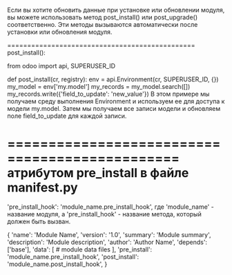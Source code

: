 Если вы хотите обновить данные при установке или обновлении модуля,
вы можете использовать метод post_install() или post_upgrade() соответственно.
 Эти методы вызываются автоматически после установки или обновления модуля.

===============================================
post_install():

from odoo import api, SUPERUSER_ID

def post_install(cr, registry):
    env = api.Environment(cr, SUPERUSER_ID, {})
    my_model = env['my.model']
    my_records = my_model.search([])
    my_records.write({'field_to_update': 'new_value'})
В этом примере мы получаем среду выполнения Environment и используем ее для доступа к модели my.model. Затем мы получаем все записи модели и обновляем поле field_to_update для каждой записи.

===============================================
атрибутом pre_install в файле __manifest__.py
===============================================
'pre_install_hook': 'module_name.pre_install_hook',
где 'module_name' - название модуля, а 'pre_install_hook' - название метода, который должен быть вызван.

{
    'name': 'Module Name',
    'version': '1.0',
    'summary': 'Module summary',
    'description': 'Module description',
    'author': 'Author Name',
    'depends': ['base'],
    'data': [
        # module data files
    ],
    'pre_install': 'module_name.pre_install_hook',
    'post_install': 'module_name.post_install_hook',
}

